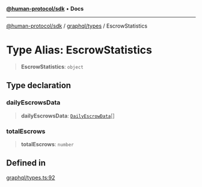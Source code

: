 [**@human-protocol/sdk**](../../../README.md) • **Docs**

***

[@human-protocol/sdk](../../../modules.md) / [graphql/types](../README.md) / EscrowStatistics

# Type Alias: EscrowStatistics

> **EscrowStatistics**: `object`

## Type declaration

### dailyEscrowsData

> **dailyEscrowsData**: [`DailyEscrowData`](DailyEscrowData.md)[]

### totalEscrows

> **totalEscrows**: `number`

## Defined in

[graphql/types.ts:92](https://github.com/humanprotocol/human-protocol/blob/4a3215384185ef582e4acd06a275b32ffdf0b6ea/packages/sdk/typescript/human-protocol-sdk/src/graphql/types.ts#L92)
